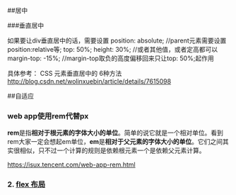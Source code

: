 ##居中

###垂直居中

如果要让div垂直居中的话，需要设置
position: absolute; 
//parent元素需要设置position:relative等;
top: 50%;
height: 30%; //或者其他值，或者定高都可以
margin-top: -15%; //margin-top取负的高度偏移回来只让top: 50%;起作用

具体参考： 
CSS 元素垂直居中的 6种方法
http://blog.csdn.net/wolinxuebin/article/details/7615098

##自适应

### web app使用rem代替px
**rem**是指**相对于根元素的字体大小的单位**。简单的说它就是一个相对单位。看到rem大家一定会想起em单位，**em**是**相对于父元素的字体大小的单位**。它们之间其实很相似，只不过一个计算的规则是依赖根元素一个是依赖父元素计算。

https://isux.tencent.com/web-app-rem.html

### 2. [flex 布局](/qian-duan-ji-zhu-xue-xi-zong-jie-zheng-li/csschang-yong-bu-ju/flex-bu-ju.md)